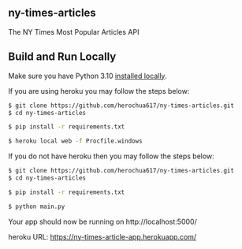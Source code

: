 ## ny-times-articles
The NY Times Most Popular Articles API

## Build and Run Locally
Make sure you have Python 3.10 [installed locally](https://docs.python-guide.org/starting/installation/). 

If you are using heroku you may follow the steps below:

```sh
$ git clone https://github.com/herochua617/ny-times-articles.git
$ cd ny-times-articles

$ pip install -r requirements.txt

$ heroku local web -f Procfile.windows
```
If you do not have heroku then you may follow the steps below:

```sh
$ git clone https://github.com/herochua617/ny-times-articles.git
$ cd ny-times-articles

$ pip install -r requirements.txt

$ python main.py
```

Your app should now be running on http://localhost:5000/

heroku URL: https://ny-times-article-app.herokuapp.com/

